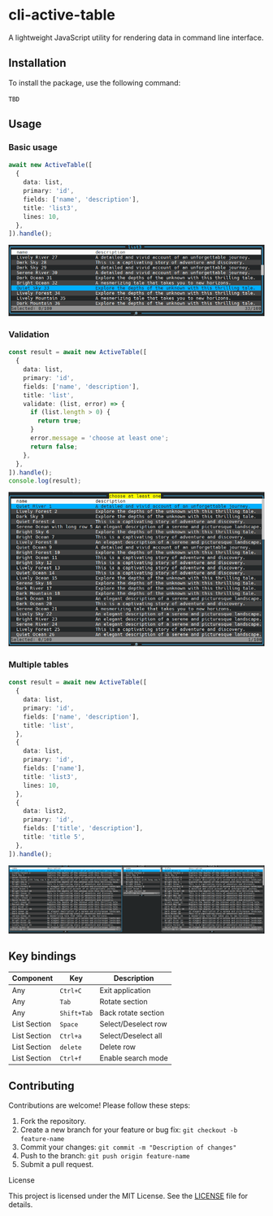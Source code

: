 # cli-active-table

A lightweight JavaScript utility for rendering data in command line interface.

## Installation

To install the package, use the following command:

`TBD`

## Usage

### Basic usage

```typescript
await new ActiveTable([
  {
    data: list,
    primary: 'id',
    fields: ['name', 'description'],
    title: 'list3',
    lines: 10,
  },
]).handle();
```

![Screenshot 1](./assets/screenshot_1.png)

### Validation

```typescript
const result = await new ActiveTable([
  {
    data: list,
    primary: 'id',
    fields: ['name', 'description'],
    title: 'list',
    validate: (list, error) => {
      if (list.length > 0) {
        return true;
      }
      error.message = 'choose at least one';
      return false;
    },
  },
]).handle();
console.log(result);
```

![Screenshot 2](./assets/screenshot_2.png)

### Multiple tables

```typescript
const result = await new ActiveTable([
  {
    data: list,
    primary: 'id',
    fields: ['name', 'description'],
    title: 'list',
  },
  {
    data: list,
    primary: 'id',
    fields: ['name'],
    title: 'list3',
    lines: 10,
  },
  {
    data: list2,
    primary: 'id',
    fields: ['title', 'description'],
    title: 'title 5',
  },
]).handle();
```

![Screenshot 3](./assets/screenshot_3.png)

## Key bindings

| Component    | Key         | Description         |
| ------------ | ----------- | ------------------- |
| Any          | `Ctrl+C`    | Exit application    |
| Any          | `Tab`       | Rotate section      |
| Any          | `Shift+Tab` | Back rotate section |
| List Section | `Space`     | Select/Deselect row |
| List Section | `Ctrl+a`    | Select/Deselect all |
| List Section | `delete`    | Delete row          |
| List Section | `Ctrl+f`    | Enable search mode  |

## Contributing

Contributions are welcome! Please follow these steps:

1. Fork the repository.
2. Create a new branch for your feature or bug fix: `git checkout -b feature-name`
3. Commit your changes: `git commit -m "Description of changes"`
4. Push to the branch: `git push origin feature-name`
5. Submit a pull request.

License

This project is licensed under the MIT License. See the [LICENSE](./LICENSE) file for details.
